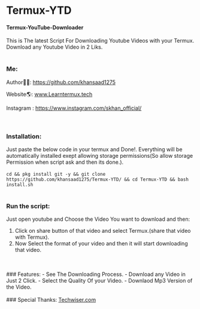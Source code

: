 # Termux-YTD
#### Termux-YouTube-Downloader
This is The latest Script For Downloading Youtube Videos with your Termux. Download any Youtube Video in 2 Liks.
<br>
<br>
### Me:
Author👨‍💻: https://github.com/khansaad1275 <br>

Website🌎: www.Learntermux.tech <br>

Instagram : https://www.instagram.com/skhan_official/ <br>
<br>
<br>
### Installation:
Just paste the below code in your termux and Done!. Everything will be automatically installed exept allowing storage permissions(So allow storage Permission when script ask and then its done.).<br><br>
```cd && pkg install git -y && git clone https://github.com/khansaad1275/Termux-YTD/ && cd Termux-YTD && bash install.sh```
<br>
<br>
### Run the script:
Just open youtube and Choose the Video You want to download and then:
1. Click on share button of that video and select Termux.(share that video with Termux).
2. Now Select the format of your video and then it will start downloading that video.
<br>
<br>
### Features:
- See The Downloading Process.
- Download any Video in Just 2 Click.
- Select the Quality Of your Video.
- Downlaod Mp3 Version of the Video.
<br>
<br>
### Special Thanks:
<a href="https://techwiser.com/how-to-use-termux-to-download-youtube-videos/">Techwiser.com</a>
